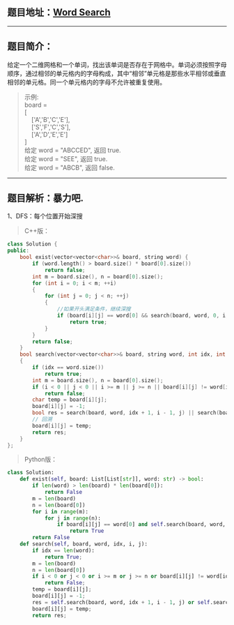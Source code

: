 ## 题目地址：[Word Search](https://leetcode.com/problems/word-search/)
---
## 题目简介：
给定一个二维网格和一个单词，找出该单词是否存在于网格中。单词必须按照字母顺序，通过相邻的单元格内的字母构成，其中“相邻”单元格是那些水平相邻或垂直相邻的单元格。同一个单元格内的字母不允许被重复使用。      

> 示例:     
> board&nbsp;=                   
> [                          
> &nbsp;&nbsp;&nbsp;&nbsp;['A','B','C','E'],                         
> &nbsp;&nbsp;&nbsp;&nbsp;['S','F','C','S'],                         
> &nbsp;&nbsp;&nbsp;&nbsp;['A','D','E','E']                 
> ]     
> 给定 word = "ABCCED", 返回 true.     
> 给定 word = "SEE", 返回 true.     
> 给定 word = "ABCB", 返回 false. 

---
## 题目解析：暴力吧.    
  
1、DFS：每个位置开始深搜
>C++版：

```c++
class Solution {
public:
    bool exist(vector<vector<char>>& board, string word) {
        if (word.length() > board.size() * board[0].size()) 
            return false;
        int m = board.size(), n = board[0].size();
        for (int i = 0; i < m; ++i) 
        {
            for (int j = 0; j < n; ++j) 
            {
                //如果开头满足条件，继续深搜
                if (board[i][j] == word[0] && search(board, word, 0, i, j)) 
                    return true;
            }
        }
        return false;
    }
    bool search(vector<vector<char>>& board, string word, int idx, int i, int j) 
    {
        if (idx == word.size()) 
            return true;
        int m = board.size(), n = board[0].size();
        if (i < 0 || j < 0 || i >= m || j >= n || board[i][j] != word[idx] || board[i][j] == -1) 
            return false;
        char temp = board[i][j];
        board[i][j] = -1;
        bool res = search(board, word, idx + 1, i - 1, j) || search(board, word, idx + 1, i + 1, j) || search(board, word, idx + 1, i, j - 1) || search(board, word, idx + 1, i, j + 1);
        // 回溯
        board[i][j] = temp;
        return res;
    }
};
```
>Python版：

```python
class Solution:
    def exist(self, board: List[List[str]], word: str) -> bool:
        if len(word) > len(board) * len(board[0]):
            return False
        m = len(board)
        n = len(board[0])
        for i in range(m):
            for j in range(n):
                if board[i][j] == word[0] and self.search(board, word, 0, i, j):
                    return True
        return False
    def search(self, board, word, idx, i, j):
        if idx == len(word):
            return True;
        m = len(board)
        n = len(board[0])
        if i < 0 or j < 0 or i >= m or j >= n or board[i][j] != word[idx] or board[i][j] == -1: 
            return False;
        temp = board[i][j];
        board[i][j] = -1;
        res = self.search(board, word, idx + 1, i - 1, j) or self.search(board, word, idx + 1, i + 1, j) or self.search(board, word, idx + 1, i, j - 1) or self.search(board, word, idx + 1, i, j + 1)
        board[i][j] = temp;
        return res;
```
